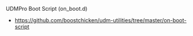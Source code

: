 UDMPro Boot Script (on_boot.d)
- https://github.com/boostchicken/udm-utilities/tree/master/on-boot-script

